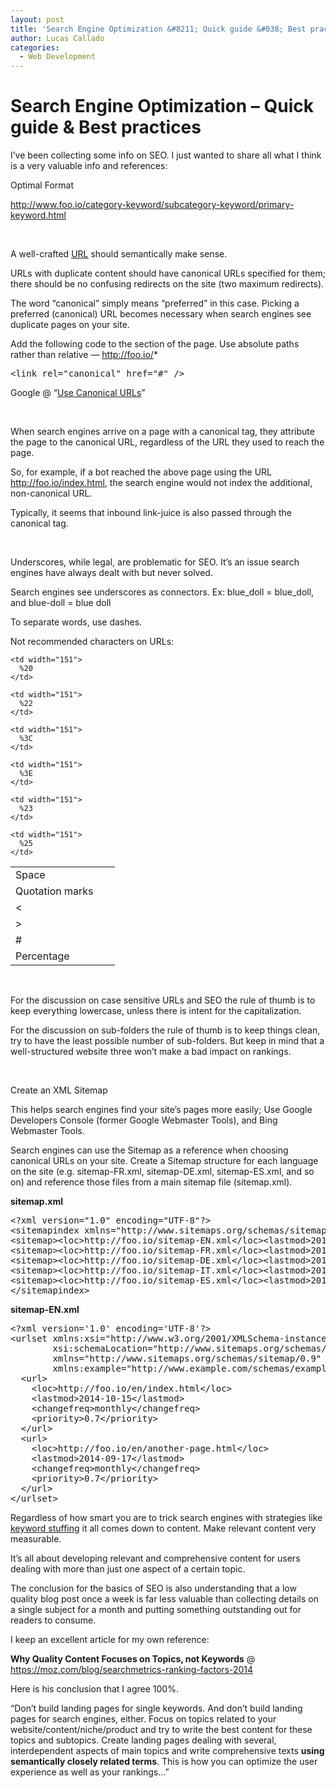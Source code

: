 ```yaml
---
layout: post
title: 'Search Engine Optimization &#8211; Quick guide &#038; Best practices'
author: Lucas Callado
categories:
  - Web Development
---
```

# Search Engine Optimization &#8211; Quick guide &#038; Best practices

I’ve been collecting some info on SEO. I just wanted to share all what I think is a very valuable info and references:

Optimal Format

<a href="http://www.example.com/category-keyword/subcategory-keyword/primary-keyword.html" target="_blank">http://www.foo.io/category-keyword/subcategory-keyword/primary-keyword.html</a>

&nbsp;

A well-crafted <a href="https://moz.com/learn/seo/url" target="_blank">URL</a> should semantically make sense.

URLs with duplicate content should have canonical URLs specified for them; there should be no confusing redirects on the site (two maximum redirects).

The word “canonical” simply means “preferred” in this case. Picking a preferred (canonical) URL becomes necessary when search engines see duplicate pages on your site.

Add the following code to the <head> section of the page. Use absolute paths rather than relative &#8212; http://foo.io/*

<pre class="lang:default decode:true">&lt;link rel="canonical" href="#" /&gt;</pre>

Google @ “<a href="https://support.google.com/webmasters/answer/139066?hl=en&rd=1" target="_blank">Use Canonical URLs</a>”

&nbsp;

When search engines arrive on a page with a canonical tag, they attribute the page to the canonical URL, regardless of the URL they used to reach the page.

So, for example, if a bot reached the above page using the URL http://foo.io/index.html, the search engine would not index the additional, non-canonical URL.

Typically, it seems that inbound link-juice is also passed through the canonical tag.

&nbsp;

Underscores, while legal, are problematic for SEO. It’s an issue search engines have always dealt with but never solved.

Search engines see underscores as connectors. Ex: blue\_doll = blue\_doll, and blue-doll = blue doll

To separate words, use dashes.

Not recommended characters on URLs:

<table>
  <tr>
    <td width="151">
      Space
    </td>

    <td width="151">
      %20
    </td>
  </tr>

  <tr>
    <td width="151">
      Quotation marks
    </td>

    <td width="151">
      %22
    </td>
  </tr>

  <tr>
    <td width="151">
      <
    </td>

    <td width="151">
      %3C
    </td>
  </tr>

  <tr>
    <td width="151">
      >
    </td>

    <td width="151">
      %3E
    </td>
  </tr>

  <tr>
    <td width="151">
      #
    </td>

    <td width="151">
      %23
    </td>
  </tr>

  <tr>
    <td width="151">
      Percentage
    </td>

    <td width="151">
      %25
    </td>
  </tr>
</table>

&nbsp;

For the discussion on case sensitive URLs and SEO the rule of thumb is to keep everything lowercase, unless there is intent for the capitalization.

For the discussion on sub-folders the rule of thumb is to keep things clean, try to have the least possible number of sub-folders. But keep in mind that a well-structured website three won’t make a bad impact on rankings.

&nbsp;

Create an XML Sitemap

This helps search engines find your site’s pages more easily; Use Google Developers Console (former Google Webmaster Tools), and Bing Webmaster Tools.

Search engines can use the Sitemap as a reference when choosing canonical URLs on your site. Create a Sitemap structure for each language on the site (e.g. sitemap-FR.xml, sitemap-DE.xml, sitemap-ES.xml, and so on) and reference those files from a main sitemap file (sitemap.xml).

**sitemap.xml**

<pre class="lang:default decode:true">&lt;?xml version="1.0" encoding="UTF-8"?&gt;
&lt;sitemapindex xmlns="http://www.sitemaps.org/schemas/sitemap/0.9"&gt;
&lt;sitemap&gt;&lt;loc&gt;http://foo.io/sitemap-EN.xml&lt;/loc&gt;&lt;lastmod&gt;2014-10-28&lt;/lastmod&gt;&lt;/sitemap&gt;
&lt;sitemap&gt;&lt;loc&gt;http://foo.io/sitemap-FR.xml&lt;/loc&gt;&lt;lastmod&gt;2014-10-28&lt;/lastmod&gt;&lt;/sitemap&gt;
&lt;sitemap&gt;&lt;loc&gt;http://foo.io/sitemap-DE.xml&lt;/loc&gt;&lt;lastmod&gt;2014-10-28&lt;/lastmod&gt;&lt;/sitemap&gt;
&lt;sitemap&gt;&lt;loc&gt;http://foo.io/sitemap-IT.xml&lt;/loc&gt;&lt;lastmod&gt;2014-10-28&lt;/lastmod&gt;&lt;/sitemap&gt;
&lt;sitemap&gt;&lt;loc&gt;http://foo.io/sitemap-ES.xml&lt;/loc&gt;&lt;lastmod&gt;2014-10-28&lt;/lastmod&gt;&lt;/sitemap&gt;
&lt;/sitemapindex&gt;
</pre>

**sitemap-EN.xml**

<pre class="lang:default decode:true">&lt;?xml version='1.0' encoding='UTF-8'?&gt;
&lt;urlset xmlns:xsi="http://www.w3.org/2001/XMLSchema-instance"
        xsi:schemaLocation="http://www.sitemaps.org/schemas/sitemap/0.9 http://www.sitemaps.org/schemas/sitemap/0.9/sitemap.xsd"
        xmlns="http://www.sitemaps.org/schemas/sitemap/0.9"
        xmlns:example="http://www.example.com/schemas/example_schema"&gt;
  &lt;url&gt;
    &lt;loc&gt;http://foo.io/en/index.html&lt;/loc&gt;
    &lt;lastmod&gt;2014-10-15&lt;/lastmod&gt;
    &lt;changefreq&gt;monthly&lt;/changefreq&gt;
    &lt;priority&gt;0.7&lt;/priority&gt;
  &lt;/url&gt;
  &lt;url&gt;
    &lt;loc&gt;http://foo.io/en/another-page.html&lt;/loc&gt;
    &lt;lastmod&gt;2014-09-17&lt;/lastmod&gt;
    &lt;changefreq&gt;monthly&lt;/changefreq&gt;
    &lt;priority&gt;0.7&lt;/priority&gt;
  &lt;/url&gt;
&lt;/urlset&gt;
</pre>

Regardless of how smart you are to trick search engines with strategies like <a href="https://support.google.com/webmasters/answer/66358?hl=en" target="_blank">keyword stuffing</a> it all comes down to content. Make relevant content very measurable.

It&#8217;s all about developing relevant and comprehensive content for users dealing with more than just one aspect of a certain topic.

The conclusion for the basics of SEO is also understanding that a low quality blog post once a week is far less valuable than collecting details on a single subject for a month and putting something outstanding out for readers to consume.

I keep an excellent article for my own reference:

**Why Quality Content Focuses on Topics, not Keywords** @ <a href="https://moz.com/blog/searchmetrics-ranking-factors-2014" target="_blank">https://moz.com/blog/searchmetrics-ranking-factors-2014</a>

Here is his conclusion that I agree 100%.

“Don&#8217;t build landing pages for single keywords. And don&#8217;t build landing pages for search engines, either. Focus on topics related to your website/content/niche/product and try to write the best content for these topics and subtopics. Create landing pages dealing with several, interdependent aspects of main topics and write comprehensive texts **using semantically closely related terms**. This is how you can optimize the user experience as well as your rankings…”

&nbsp;
